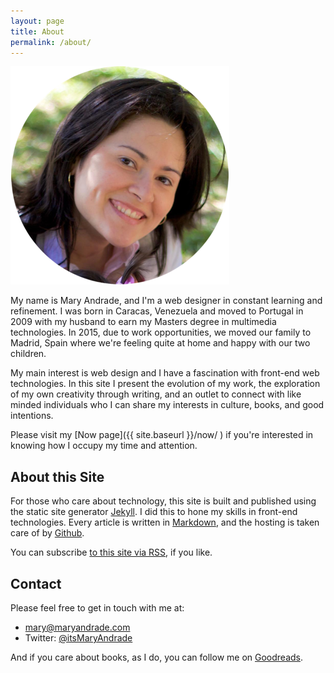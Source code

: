 ```yaml
---
layout: page
title: About
permalink: /about/
---
```


![Mary](/images/me.png)

My name is Mary Andrade, and I'm a web designer in constant learning and refinement. I was born in Caracas, Venezuela and moved to Portugal in 2009 with my husband to earn my Masters degree in multimedia technologies. In 2015, due to work opportunities, we moved our family to Madrid, Spain where we're feeling quite at home and happy with our two children.

My main interest is web design and I have a fascination with front-end web technologies. In this site I present the evolution of my work, the exploration of my own creativity through writing, and an outlet to connect with like minded individuals who I can share my interests in culture, books, and good intentions.

Please visit my [Now page]({{ site.baseurl }}/now/ ) if you're interested in knowing how I occupy my time and attention.  

About this Site
---------------

For those who care about technology, this site is built and published using the static site generator [Jekyll][jekyll]. I did this to hone my skills in front-end technologies. Every article is written in [Markdown][markdown], and the hosting is taken care of by [Github][github].

You can subscribe [to this site via RSS][RSS], if you like.

Contact
-------

Please feel free to get in touch with me at:

- [mary@maryandrade.com][email]
- Twitter: [@itsMaryAndrade][twitter]

And if you care about books, as I do, you can follow me on [Goodreads][goodreads].


[jekyll]: http://jekyllrb.com
[markdown]: http://daringfireball.net/projects/markdown/
[RSS]: http://maryandrade.com/feed.xml
[email]: mailto:mary@maryandrade.com
[twitter]: http://twitter.com/itsmaryandrade
[github]: http://github.com
[goodreads]: https://www.goodreads.com/maryandrade
